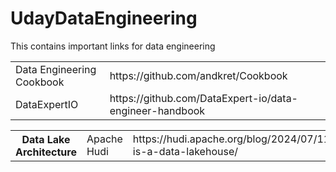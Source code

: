 # UdayDataEngineering
This contains important links for data engineering

<html>
  <body>
  <table>
  <tr>
    <td>Data Engineering Cookbook</td>
    <td>https://github.com/andkret/Cookbook</td>
   </tr> 
   <tr>
   <td>DataExpertIO</td>
   <td>https://github.com/DataExpert-io/data-engineer-handbook</td>
   </tr>
  </table>
    <table>
  <tr>
    <th>Data Lake Architecture</th>
    <td>Apache Hudi</td>
    <td>https://hudi.apache.org/blog/2024/07/11/what-is-a-data-lakehouse/</td>
   </tr> 
  </table>  
  </body>
</html>
